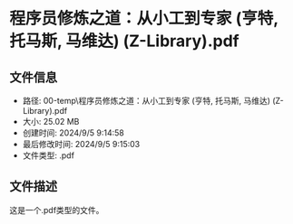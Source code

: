 ﻿# 程序员修炼之道：从小工到专家 (亨特, 托马斯, 马维达) (Z-Library).pdf

## 文件信息
- 路径: 00-temp\程序员修炼之道：从小工到专家 (亨特, 托马斯, 马维达) (Z-Library).pdf
- 大小: 25.02 MB
- 创建时间: 2024/9/5 9:14:58
- 最后修改时间: 2024/9/5 9:15:03
- 文件类型: .pdf

## 文件描述
这是一个.pdf类型的文件。

